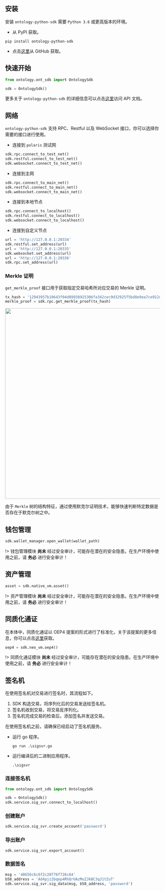 
## 安装

安装 `ontology-python-sdk` 需要 `Python 3.6` 或更高版本的环境。

- 从 PyPI 获取。

```shell
pip install ontology-python-sdk
```

- 点击[这里](https://github.com/ontio/ontology-python-sdk/releases)从 GitHub 获取。

## 快速开始

```python
from ontology.ont_sdk import OntologySdk

sdk = OntologySdk()
```

更多关于 `ontology-python-sdk` 的详细信息可以点击[这里](https://apidoc.ont.io/pythonsdk/)访问 API 文档。

## 网络

`ontology-python-sdk` 支持 RPC、Restful 以及 WebSocket 接口，你可以选择你需要的接口进行使用。

- 连接到 `polaris` 测试网

```python
sdk.rpc.connect_to_test_net()
sdk.restful.connect_to_test_net()
sdk.websocket.connect_to_test_net()
```

- 连接到主网

```python
sdk.rpc.connect_to_main_net()
sdk.restful.connect_to_main_net()
sdk.websocket.connect_to_main_net()
```

- 连接到本地节点

```python
sdk.rpc.connect_to_localhost()
sdk.restful.connect_to_localhost()
sdk.websocket.connect_to_localhost()
```

- 连接到自定义节点

```python
url = 'http://127.0.0.1:20334'
sdk.restful.set_address(url)
url = 'http://127.0.0.1:20335'
sdk.websocket.set_address(url)
url = 'http://127.0.0.1:20336'
sdk.rpc.set_address(url)
```

### Merkle 证明

`get_merkle_proof` 接口用于获取指定交易哈希所对应交易的 Merkle 证明。

```python
tx_hash = '12943957b10643f04d89938925306fa342cec9d32925f5bd8e9ea7ce912d16d3'
merkle_proof = sdk.rpc.get_merkle_proof(tx_hash)
```

<div align="center"><img src="https://raw.githubusercontent.com/ontio/documentation/master/dev-website-docs/assets/SDKs/merkle-tree.png" width="620px"></div>

<p class = "info">由于 <code>Merkle</code> 树的结构特征，通过使用默克尔证明技术，能够快速判断特定数据是否存在于默克尔树之中。</p>

## 钱包管理

```python
sdk.wallet_manager.open_wallet(wallet_path)
```

!> 钱包管理模块 **尚未** 经过安全审计，可能存在潜在的安全隐患。在生产环境中使用之前，请 **务必** 进行安全审计！

## 资产管理

```python
asset = sdk.native_vm.asset()
```

!> 资产管理模块 **尚未** 经过安全审计，可能存在潜在的安全隐患。在生产环境中使用之前，请 **务必** 进行安全审计！

## 同质化通证

在本体中，同质化通证以 OEP4 提案的形式进行了标准化，关于该提案的更多信息，你可以点击[这里](https://github.com/ontio/OEPs/blob/master/OEPS/OEP-4.mediawiki)获取。

```python
oep4 = sdk.neo_vm.oep4()
```

!> 同质化通证模块 **尚未** 经过安全审计，可能存在潜在的安全隐患。在生产环境中使用之前，请 **务必** 进行安全审计！

## 签名机

在使用签名机对交易进行签名时，其流程如下。

1. SDK 构造交易，将序列化后的交易发送给签名机。
2. 签名机收到交易，将交易反序列化。
3. 签名机完成交易的检查后，添加签名并发送交易。

<section class = "warning">
在使用签名机之前，请确保已经启动了签名机服务。
  <ul>
    <li>运行 go 程序。</li>
    <pre v-pre="" data-lang="shell"><code class="lang-shell">go run .\sigsvr.go</code></pre>
    <li>运行编译后的二进制应用程序。</li>
    <pre v-pre="" data-lang="shell"><code class="lang-shell">.\sigsvr</code></pre>
  </ul>
</section>

### 连接签名机

```python
from ontology.ont_sdk import OntologySdk

sdk = OntologySdk()
sdk.service.sig_svr.connect_to_localhost()
```

### 创建账户

```python
sdk.service.sig_svr.create_account('password')
```

### 导出账户

```python
sdk.service.sig_svr.export_account()
```

### 数据签名

```python
msg = '48656c6c6f2c20776f726c64'
b58_address = 'Ad4pjz2bqep4RhQrUAzMuZJkBC3qJ1tZuT'
sdk.service.sig_svr.sig_data(msg, b58_address, 'password')
```
